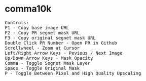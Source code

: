 # comma10k

<pre>
Controls:
F1 - Copy base image URL
F2 - Copy PR segnet mask URL
F3 - Copy original segnet mask URL
Double Click PR Number - Open PR in Github
Scrollwheel - Zoom at Cursor
Left/Right Arrow Keys - Pevious / Next Image
Up/Down Arrow Keys - Mask Opacity
Comma - Toggle Segnet Mask Layer
Space - Toggle Original Mask
P - Toggle Between Pixel and High Quality Upscaling
</pre>